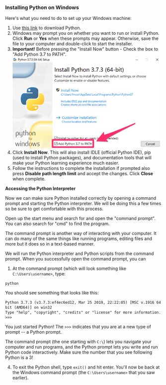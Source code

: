 ### Installing Python on Windows

Here's what you need to do to set up your Windows machine:

1. Use [this link](https://www.python.org/ftp/python/3.7.3/python-3.7.3-amd64.exe) to download Python.
2. Windows may prompt you on whether you want to run or install Python. Click **Run** or **Yes** when these prompts may appear. Otherwise, save the file to your computer and double-click to start the installer.
3. **Important!** Before pressing the "Install Now" button - Check the box to "Add Python 3.7 to PATH".
![Image showing the checkbox needed for adding Python to the Path.](../images/path.png)
4. Click **Install Now**. This will also install IDLE (official Python IDE), pip (used to install Python packages), and documentation tools that will make your Python learning experience much easier. 
5. Follow the instructions to complete the installation if prompted also press **Disable path length limit** and accept the changes. Click **Close** when complete.

**Accessing the Python Interpreter**

Now we can make sure Python installed correctly by opening a command prompt and starting the Python interpreter. We will be doing this a few times so be sure to get comfortable with this process.

Open up the start menu and search for and open the "command prompt". You can also search for "cmd" to find the program.

The command prompt is another way of interacting with your computer. It can do many of the same things like running programs, editing files and more but it does so in a text-based manner. 

We will run the Python interpreter and Python scripts from the command prompt. When you successfully open the command prompt, you can 

1. At the command prompt (which will look something like `C:\Users\username>`, type:
  ```
  python
  ```
  You should see something that looks like this:

  ```
  Python 3.7.3 (v3.7.3:ef4ec6ed12, Mar 25 2019, 22:22:05) [MSC v.1916 64 bit (AMD64)] on win32
  Type "help", "copyright", "credits" or "license" for more information.
  >>>
  ```
  You just started Python! The `>>>` indicates that you are at a new type of prompt -- a Python prompt. 
  
  The command prompt (the one starting with `C:\`) lets you navigate your computer and run programs, and the Python prompt lets you write and run Python code interactively. Make sure the number that you see following Python is a 3!

4. To exit the Python shell, type `exit()` and hit enter.  You'll now be back at the Windows command prompt (the `C:\Users\username>` that you saw earlier).
